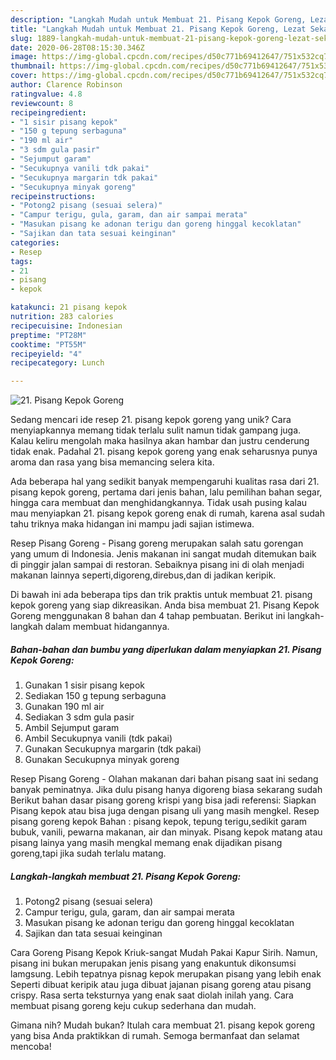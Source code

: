 ```yaml
---
description: "Langkah Mudah untuk Membuat 21. Pisang Kepok Goreng, Lezat Sekali"
title: "Langkah Mudah untuk Membuat 21. Pisang Kepok Goreng, Lezat Sekali"
slug: 1889-langkah-mudah-untuk-membuat-21-pisang-kepok-goreng-lezat-sekali
date: 2020-06-28T08:15:30.346Z
image: https://img-global.cpcdn.com/recipes/d50c771b69412647/751x532cq70/21-pisang-kepok-goreng-foto-resep-utama.jpg
thumbnail: https://img-global.cpcdn.com/recipes/d50c771b69412647/751x532cq70/21-pisang-kepok-goreng-foto-resep-utama.jpg
cover: https://img-global.cpcdn.com/recipes/d50c771b69412647/751x532cq70/21-pisang-kepok-goreng-foto-resep-utama.jpg
author: Clarence Robinson
ratingvalue: 4.8
reviewcount: 8
recipeingredient:
- "1 sisir pisang kepok"
- "150 g tepung serbaguna"
- "190 ml air"
- "3 sdm gula pasir"
- "Sejumput garam"
- "Secukupnya vanili tdk pakai"
- "Secukupnya margarin tdk pakai"
- "Secukupnya minyak goreng"
recipeinstructions:
- "Potong2 pisang (sesuai selera)"
- "Campur terigu, gula, garam, dan air sampai merata"
- "Masukan pisang ke adonan terigu dan goreng hinggal kecoklatan"
- "Sajikan dan tata sesuai keinginan"
categories:
- Resep
tags:
- 21
- pisang
- kepok

katakunci: 21 pisang kepok 
nutrition: 283 calories
recipecuisine: Indonesian
preptime: "PT28M"
cooktime: "PT55M"
recipeyield: "4"
recipecategory: Lunch

---
```



![21. Pisang Kepok Goreng](https://img-global.cpcdn.com/recipes/d50c771b69412647/751x532cq70/21-pisang-kepok-goreng-foto-resep-utama.jpg)

Sedang mencari ide resep 21. pisang kepok goreng yang unik? Cara menyiapkannya memang tidak terlalu sulit namun tidak gampang juga. Kalau keliru mengolah maka hasilnya akan hambar dan justru cenderung tidak enak. Padahal 21. pisang kepok goreng yang enak seharusnya punya aroma dan rasa yang bisa memancing selera kita.

Ada beberapa hal yang sedikit banyak mempengaruhi kualitas rasa dari 21. pisang kepok goreng, pertama dari jenis bahan, lalu pemilihan bahan segar, hingga cara membuat dan menghidangkannya. Tidak usah pusing kalau mau menyiapkan 21. pisang kepok goreng enak di rumah, karena asal sudah tahu triknya maka hidangan ini mampu jadi sajian istimewa.

Resep Pisang Goreng - Pisang goreng merupakan salah satu gorengan yang umum di Indonesia. Jenis makanan ini sangat mudah ditemukan baik di pinggir jalan sampai di restoran. Sebaiknya pisang ini di olah menjadi makanan lainnya seperti,digoreng,direbus,dan di jadikan keripik.


Di bawah ini ada beberapa tips dan trik praktis untuk membuat 21. pisang kepok goreng yang siap dikreasikan. Anda bisa membuat 21. Pisang Kepok Goreng menggunakan 8 bahan dan 4 tahap pembuatan. Berikut ini langkah-langkah dalam membuat hidangannya.

<!--inarticleads1-->

##### Bahan-bahan dan bumbu yang diperlukan dalam menyiapkan 21. Pisang Kepok Goreng:

1. Gunakan 1 sisir pisang kepok
1. Sediakan 150 g tepung serbaguna
1. Gunakan 190 ml air
1. Sediakan 3 sdm gula pasir
1. Ambil Sejumput garam
1. Ambil Secukupnya vanili (tdk pakai)
1. Gunakan Secukupnya margarin (tdk pakai)
1. Gunakan Secukupnya minyak goreng


Resep Pisang Goreng - Olahan makanan dari bahan pisang saat ini sedang banyak peminatnya. Jika dulu pisang hanya digoreng biasa sekarang sudah Berikut bahan dasar pisang goreng krispi yang bisa jadi referensi: Siapkan Pisang kepok atau bisa juga dengan pisang uli yang masih mengkel. Resep pisang goreng kepok Bahan : pisang kepok, tepung terigu,sedikit garam bubuk, vanili, pewarna makanan, air dan minyak. Pisang kepok matang atau pisang lainya yang masih mengkal memang enak dijadikan pisang goreng,tapi jika sudah terlalu matang. 

<!--inarticleads2-->

##### Langkah-langkah membuat 21. Pisang Kepok Goreng:

1. Potong2 pisang (sesuai selera)
1. Campur terigu, gula, garam, dan air sampai merata
1. Masukan pisang ke adonan terigu dan goreng hinggal kecoklatan
1. Sajikan dan tata sesuai keinginan


Cara Goreng Pisang Kepok Kriuk-sangat Mudah Pakai Kapur Sirih. Namun, pisang ini bukan merupakan jenis pisang yang enakuntuk dikonsumsi lamgsung. Lebih tepatnya pisnag kepok merupakan pisang yang lebih enak Seperti dibuat keripik atau juga dibuat jajanan pisang goreng atau pisang crispy. Rasa serta teksturnya yang enak saat diolah inilah yang. Cara membuat pisang goreng keju cukup sederhana dan mudah. 

Gimana nih? Mudah bukan? Itulah cara membuat 21. pisang kepok goreng yang bisa Anda praktikkan di rumah. Semoga bermanfaat dan selamat mencoba!
